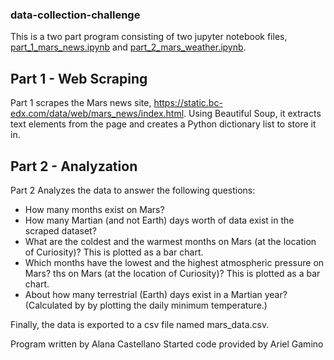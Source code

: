 ### data-collection-challenge
This is a two part program consisting of two jupyter notebook files, [part_1_mars_news.ipynb](part_1_mars_news.ipynb)
and [part_2_mars_weather.ipynb](part_2_mars_weather.ipynb).  

## Part 1 - Web Scraping
Part 1 scrapes the Mars news site, https://static.bc-edx.com/data/web/mars_news/index.html.  Using Beautiful Soup, it extracts text elements from the page and creates a Python dictionary list to store it in. 

## Part 2 - Analyzation
Part 2 Analyzes the data to answer the following questions:
- How many months exist on Mars?
- How many Martian (and not Earth) days worth of data exist in the scraped dataset?
- What are the coldest and the warmest months on Mars (at the location of Curiosity)?
    This is plotted as a bar chart. 
- Which months have the lowest and the highest atmospheric pressure on Mars?
ths on Mars (at the location of Curiosity)?
    This is plotted as a bar chart. 
- About how many terrestrial (Earth) days exist in a Martian year? (Calculated by by plotting the daily minimum temperature.)

Finally, the data is exported to a csv file named mars_data.csv.

Program written by Alana Castellano
Started code provided by Ariel Gamino 
